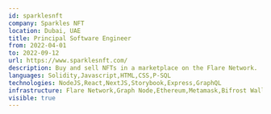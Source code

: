 ```yaml
---
id: sparklesnft
company: Sparkles NFT
location: Dubai, UAE
title: Principal Software Engineer
from: 2022-04-01
to: 2022-09-12
url: https://www.sparklesnft.com/
description: Buy and sell NFTs in a marketplace on the Flare Network.
languages: Solidity,Javascript,HTML,CSS,P-SQL
technologies: NodeJS,React,NextJS,Storybook,Express,GraphQL
infrastructure: Flare Network,Graph Node,Ethereum,Metamask,Bifrost Wallet,AWS,Docker,Kubernetes,PostgreSQL,Github,Github Actions,
visible: true
---
```

